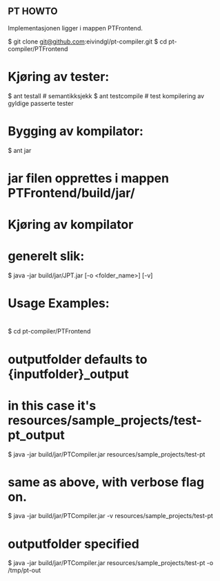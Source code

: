 PT HOWTO
--------

Implementasjonen ligger i mappen PTFrontend. 

$ git clone git@github.com:eivindgl/pt-compiler.git
$ cd pt-compiler/PTFrontend

# Kjøring av tester:
$ ant testall # semantikksjekk
$ ant testcompile # test kompilering av gyldige passerte tester

# Bygging av kompilator:
$ ant jar
# jar filen opprettes i mappen PTFrontend/build/jar/

# Kjøring av kompilator
# generelt slik:
$ java -jar build/jar/JPT.jar <inputfolder> [-o <folder_name>] [-v]
  
# Usage Examples:
#
$ cd pt-compiler/PTFrontend
#
# outputfolder defaults to {inputfolder}_output
# in this case it's resources/sample_projects/test-pt_output
$ java -jar build/jar/PTCompiler.jar resources/sample_projects/test-pt
#
# same as above, with verbose flag on.
$ java -jar build/jar/PTCompiler.jar -v resources/sample_projects/test-pt
#
# outputfolder specified
$ java -jar build/jar/PTCompiler.jar resources/sample_projects/test-pt -o /tmp/pt-out

